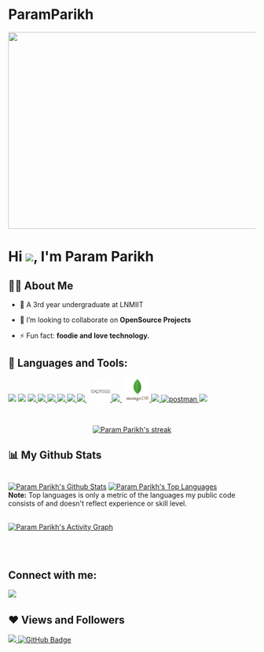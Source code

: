 # ParamParikh
<img height="400px" width="680px" align="center" src="https://csspoint101.com/wp-content/uploads/2020/10/Developer-on-laptop.gif" height="150px"/>

<h1>Hi <img src="https://raw.githubusercontent.com/MartinHeinz/MartinHeinz/master/wave.gif" width="30px">, I'm Param Parikh</h1>
<h3 align="center"></h3>


## 🙋‍♂️ About Me

- 🔭 A 3rd year undergraduate at LNMIIT

- 👯 I’m looking to collaborate on **OpenSource Projects**

- ⚡ Fun fact: **foodie and love technology.**

## 🚀 Languages and Tools:

<p align="left"> 
     <img src="https://upload.wikimedia.org/wikipedia/commons/thumb/1/18/ISO_C%2B%2B_Logo.svg/120px-ISO_C%2B%2B_Logo.svg.png" height="44px"/>
    <img src="https://img.icons8.com/color/48/000000/react-native.png"/>
    <a href="https://developer.mozilla.org/en-US/docs/Web/JavaScript" target="_blank"> <img src="https://img.icons8.com/color/48/000000/javascript.png"/> </a> 
    <a href="https://www.w3.org/html/" target="_blank"> <img src="https://img.icons8.com/color/48/000000/html-5.png"/> </a> 
    <a href="https://www.w3schools.com/css/" target="_blank"> <img src="https://img.icons8.com/color/48/000000/css3.png"/> </a> 
    <a href="https://getbootstrap.com" target="_blank"> <img src="https://img.icons8.com/color/48/000000/bootstrap.png"/> </a> 
    <a href="https://www.python.org" target="_blank"> <img src="https://img.icons8.com/color/48/000000/python.png"/> </a> 
    <a style="padding-right:8px;" href="https://nodejs.org" target="_blank"> <img src="https://img.icons8.com/color/48/000000/nodejs.png"/> </a> 
     <a href="https://expressjs.com" target="_blank"> <img src="https://raw.githubusercontent.com/devicons/devicon/master/icons/express/express-original-wordmark.svg" alt="express" width="40" height="40"/> </a>
    <a style="padding-right:8px;" href="https://www.mysql.com/" target="_blank"> <img src="https://img.icons8.com/fluent/50/000000/mysql-logo.png"/> </a>
    <a href="https://www.mongodb.com/" target="_blank"> <img src="https://raw.githubusercontent.com/devicons/devicon/master/icons/mongodb/mongodb-original-wordmark.svg" alt="mongodb" width="48" height="48"/> </a> 
    <a href="https://firebase.google.com/" target="_blank"> <img src="https://img.icons8.com/color/48/000000/firebase.png"/> </a> 
    <a href="https://postman.com" target="_blank"> <img src="https://www.vectorlogo.zone/logos/getpostman/getpostman-icon.svg" alt="postman" width="45" height="45"/> </a>   
    <a href="https://redux.js.org" target="_blank"> <img src="https://img.icons8.com/color/48/000000/redux.png"/> </a>
</p>

<!-- [![React Badge](https://img.shields.io/badge/-React-61DBFB?style=for-the-badge&labelColor=black&logo=react&logoColor=61DBFB)](#)  [![Javascript Badge](https://img.shields.io/badge/-Javascript-F0DB4F?style=for-the-badge&labelColor=black&logo=javascript&logoColor=F0DB4F)](#) [![Typescript Badge](https://img.shields.io/badge/-Typescript-007acc?style=for-the-badge&labelColor=black&logo=typescript&logoColor=007acc)](#) [![Nodejs Badge](https://img.shields.io/badge/-Nodejs-3C873A?style=for-the-badge&labelColor=black&logo=node.js&logoColor=3C873A)](#) [![GraphQL Badge](https://img.shields.io/badge/-GraphQl-e535ab?style=for-the-badge&labelColor=black&logo=node.js&logoColor=e535ab)](#) -->
<br/>

<p align="center">
    <a href="https://github.com/parikhparam28/github-readme-streak-stats">
        <img title="🔥 Get streak stats for your profile at git.io/streak-stats" alt="Param Parikh's streak" src="https://github-readme-streak-stats.herokuapp.com/?user=Paawan9700&theme=black-ice&hide_border=true&stroke=0000&background=060A0CD0"/>
    </a>
</p>

## 📊 My Github Stats

  <br/>
    <a href="https://github.com/parikhparam28/github-readme-stats"><img alt="Param Parikh's Github Stats" src="https://github-readme-stats.vercel.app/api?username=parikhparam28&show_icons=true&count_private=true&theme=react&hide_border=true&bg_color=0D1117" /></a>
  <a href="https://github.com/parikhparam28/github-readme-stats"><img alt="Param Parikh's Top Languages" src="https://github-readme-stats.vercel.app/api/top-langs/?username=parikhparam28&langs_count=8&count_private=true&layout=compact&theme=react&hide_border=true&bg_color=0D1117" /></a>
  <br/>
  <b>Note:</b> Top languages is only a metric of the languages my public code consists of and doesn't reflect experience or skill level.


<br/>
<br/>

<a href="https://github.com/parikhparam28/github-readme-activity-graph"><img alt="Param Parikh's Activity Graph" src="https://activity-graph.herokuapp.com/graph?username=parikhparam28&bg_color=0D1117&color=5BCDEC&line=5BCDEC&point=FFFFFF&hide_border=true" /></a>

<br/>
<br/>

## Connect with me:
<p align="left">

<a href = "https://in.linkedin.com/in/param-parikh-0924b0194/"><img src="https://img.icons8.com/fluent/48/000000/linkedin.png"/></a>

</p>

## ❤ Views and Followers
<a href="https://github.com/Meghna-DAS/github-profile-views-counter">
    <img src="https://komarev.com/ghpvc/?username=parikhparam28">
</a>
<a href="https://github.com/parikhparam28?tab=followers"><img src="https://img.shields.io/github/followers/parikhparam28?label=Followers&style=social" alt="GitHub Badge"></a>
